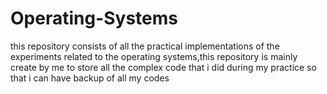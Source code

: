 # Operating-Systems
this repository consists of all the practical implementations of the experiments related to the operating systems,this repository is mainly create by me to store all the complex code that i did during my practice so that i can have backup of all my codes

